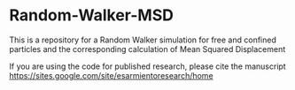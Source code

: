 # Random-Walker-MSD
This is a repository for a Random Walker simulation for free and confined particles and the corresponding calculation of Mean Squared Displacement

If you are using the code for published research, please cite the manuscript https://sites.google.com/site/esarmientoresearch/home
